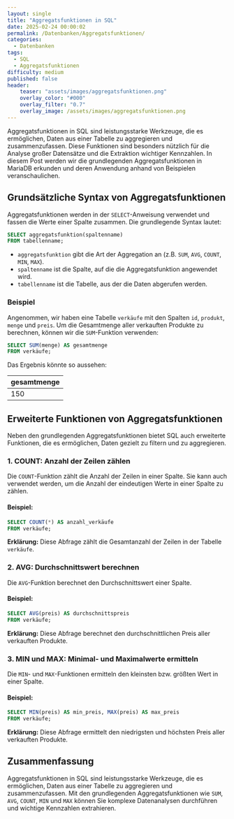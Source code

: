 ```yaml
---
layout: single
title: "Aggregatsfunktionen in SQL"
date: 2025-02-24 00:00:02
permalink: /Datenbanken/Aggregatsfunktionen/
categories:
  - Datenbanken
tags:
  - SQL
  - Aggregatsfunktionen
difficulty: medium
published: false
header:
    teaser: "assets/images/aggregatsfunktionen.png"
    overlay_color: "#000"
    overlay_filter: "0.7"
    overlay_image: /assets/images/aggregatsfunktionen.png
---
```


Aggregatsfunktionen in SQL sind leistungsstarke Werkzeuge, die es ermöglichen, Daten aus einer Tabelle zu aggregieren und zusammenzufassen. Diese Funktionen sind besonders nützlich für die Analyse großer Datensätze und die Extraktion wichtiger Kennzahlen. In diesem Post werden wir die grundlegenden Aggregatsfunktionen in MariaDB erkunden und deren Anwendung anhand von Beispielen veranschaulichen.

## Grundsätzliche Syntax von Aggregatsfunktionen
Aggregatsfunktionen werden in der `SELECT`-Anweisung verwendet und fassen die Werte einer Spalte zusammen. Die grundlegende Syntax lautet:

```sql
SELECT aggregatsfunktion(spaltenname)
FROM tabellenname;
```

- `aggregatsfunktion` gibt die Art der Aggregation an (z.B. `SUM`, `AVG`, `COUNT`, `MIN`, `MAX`).
- `spaltenname` ist die Spalte, auf die die Aggregatsfunktion angewendet wird.
- `tabellenname` ist die Tabelle, aus der die Daten abgerufen werden.

### Beispiel
Angenommen, wir haben eine Tabelle `verkäufe` mit den Spalten `id`, `produkt`, `menge` und `preis`. Um die Gesamtmenge aller verkauften Produkte zu berechnen, können wir die `SUM`-Funktion verwenden:

```sql
SELECT SUM(menge) AS gesamtmenge
FROM verkäufe;
```

Das Ergebnis könnte so aussehen:

| gesamtmenge |
|-------------|
| 150         |

## Erweiterte Funktionen von Aggregatsfunktionen
Neben den grundlegenden Aggregatsfunktionen bietet SQL auch erweiterte Funktionen, die es ermöglichen, Daten gezielt zu filtern und zu aggregieren.

### 1. COUNT: Anzahl der Zeilen zählen
Die `COUNT`-Funktion zählt die Anzahl der Zeilen in einer Spalte. Sie kann auch verwendet werden, um die Anzahl der eindeutigen Werte in einer Spalte zu zählen.

#### Beispiel:
```sql
SELECT COUNT(*) AS anzahl_verkäufe
FROM verkäufe;
```
**Erklärung:** Diese Abfrage zählt die Gesamtanzahl der Zeilen in der Tabelle `verkäufe`.

### 2. AVG: Durchschnittswert berechnen
Die `AVG`-Funktion berechnet den Durchschnittswert einer Spalte.

#### Beispiel:
```sql
SELECT AVG(preis) AS durchschnittspreis
FROM verkäufe;
```
**Erklärung:** Diese Abfrage berechnet den durchschnittlichen Preis aller verkauften Produkte.

### 3. MIN und MAX: Minimal- und Maximalwerte ermitteln
Die `MIN`- und `MAX`-Funktionen ermitteln den kleinsten bzw. größten Wert in einer Spalte.

#### Beispiel:
```sql
SELECT MIN(preis) AS min_preis, MAX(preis) AS max_preis
FROM verkäufe;
```
**Erklärung:** Diese Abfrage ermittelt den niedrigsten und höchsten Preis aller verkauften Produkte.

## Zusammenfassung
Aggregatsfunktionen in SQL sind leistungsstarke Werkzeuge, die es ermöglichen, Daten aus einer Tabelle zu aggregieren und zusammenzufassen. Mit den grundlegenden Aggregatsfunktionen wie `SUM`, `AVG`, `COUNT`, `MIN` und `MAX` können Sie komplexe Datenanalysen durchführen und wichtige Kennzahlen extrahieren.